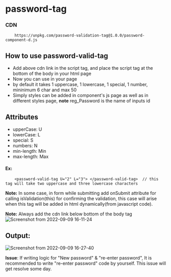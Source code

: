 # password-tag

### CDN
        https://unpkg.com/password-validation-tag@1.0.0/password-component-d.js

  ## How to use password-valid-tag

- Add above cdn link in the script tag, and place the script tag at the bottom of the body in your html page
- Now you can use <password-valid-tag></password-valid-tag> in your page
- by default it takes 1 uppercase, 1 lowercase, 1 special, 1 number, mininimum 6 char and max 50 
- Simply styles can be added in component's js page as well as in different styles page, **note** reg_Password is the name of inputs id 


## Attributes

* upperCase: U
* lowerCase: L
* special: S
* numbers: N
* min-length: Min
* max-length: Max

#### Ex:
        <password-valid-tag U="2" L="3"> </password-valid-tag>  // this tag will take two uppercase and three lowercase characters

**Note:** In some case, in form while submitting add onSubmit attribute for calling isValidation(this) for 
confirming the validation, this case will arise when this tag will be added in html dynamically(from javascript code).

**Note:** Always add the cdn link below bottom of the body tag
![Screenshot from 2022-09-09 16-11-24](https://user-images.githubusercontent.com/65856669/189332584-055e1bb3-b2eb-4201-bef1-e99a332d2f17.png)


## Output:
![Screenshot from 2022-09-09 16-27-40](https://user-images.githubusercontent.com/65856669/189335401-8511eafd-9275-4729-9fef-b61fd4188973.png)


**Issue**: 
If writing logic for "New password" & "re-enter password", It is recommended to write "re-enter password" code by yourself.
This issue will get resolve some day.

